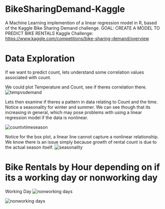 # BikeSharingDemand-Kaggle
A Machine Learning implemention of a linear regression model in R, based of the Kaggle Bike Sharing Demand challenge.
GOAL: CREATE A MODEL TO PREDICT BIKE RENTALS
Kaggle Challenge: https://www.kaggle.com/competitions/bike-sharing-demand/overview

# Data Exploration
If we want to predict count, lets understand some correlation values associated with count.

We could plot Temperature and Count, see if theres correlation there.
![tempvsdemand](https://github.com/chriscastillo1/BikeSharingDemand-Kaggle/assets/70082335/19694458-4589-4d17-8fe9-664122a97fad)

Lets then examine if theres a pattern in data relating to Count and the time.
Notice a seasonality for winter and summer. We can see though that its increasing in general, which may pose problems with using a linear regression model if the data is nonlinear.

![countvtimeseason](https://github.com/chriscastillo1/BikeSharingDemand-Kaggle/assets/70082335/99a50285-12cf-4618-affd-4454c3050114)

Notice for the box plot, a linear line cannot capture a nonlinear relationship. We know there is an issue simply because growth of rental count is due to the actual season itself.
![seasonality](https://github.com/chriscastillo1/BikeSharingDemand-Kaggle/assets/70082335/0f0ddd66-2d85-44ba-9763-9ec0d0c6bdcf)

# Bike Rentals by Hour depending on if its a working day or nonworking day

Working Day
![nonworking days](https://github.com/chriscastillo1/BikeSharingDemand-Kaggle/assets/70082335/39176ab5-78da-418b-90e8-d0c45e3b25a0)

![nonworking days](https://github.com/chriscastillo1/BikeSharingDemand-Kaggle/assets/70082335/60d025d2-814c-46f3-ace2-cb8773327119)
